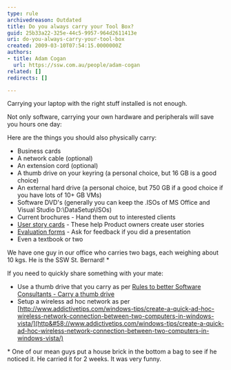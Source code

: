 ```yaml
---
type: rule
archivedreason: Outdated
title: Do you always carry your Tool Box?
guid: 25b33a22-325e-44c5-9957-964d2611413e
uri: do-you-always-carry-your-tool-box
created: 2009-03-10T07:54:15.0000000Z
authors:
- title: Adam Cogan
  url: https://ssw.com.au/people/adam-cogan
related: []
redirects: []

---
```


Carrying your laptop with the right stuff installed is not enough. 

 Not only software, carrying your own hardware and peripherals will save you hours one day: 

 Here are the things you should also physically carry:  
<!--endintro-->

* Business cards
* A network cable (optional)
* An extension cord (optional)
* A thumb drive on your keyring (a personal choice, but 16 GB is a good choice)
* An external hard drive (a personal choice, but 750 GB if a good choice if you have lots of 10+ GB VMs)
* Software DVD's (generally you can keep the .ISOs of MS Office and Visual Studio D:\DataSetup\ISOs\)
* Current brochures - Hand them out to interested clients
* [User story cards](http&#58;//www.ssw.com.au/ssw/standards/rules/RulesToBetterProjectManagementWithTFS.aspx#PrintedStoryCard) - These help Product owners create user stories
* [Evaluation forms](http&#58;//www.ssw.com.au/ssw/NETUG/UGEvaluationSurvey.aspx) - Ask for feedback if you did a presentation
* Even a textbook or two


We have one guy in our office who carries two bags, each weighing about 10 kgs. He is the SSW St. Bernard! \*

 If you need to quickly share something with your mate:

* Use a thumb drive that you carry as per 
      [Rules to better Software Consultants - Carry a thumb drive](/do-you-carry-your-usb-flash-drive-on-your-key-ring)
* Setup a wireless ad hoc network as per 
      [http://www.addictivetips.com/windows-tips/create-a-quick-ad-hoc-wireless-network-connection-between-two-computers-in-windows-vista/](http&#58;//www.addictivetips.com/windows-tips/create-a-quick-ad-hoc-wireless-network-connection-between-two-computers-in-windows-vista/)


\* One of our mean guys put a house brick in the bottom a bag to see if he noticed it. He carried it for 2 weeks. It was very funny.
